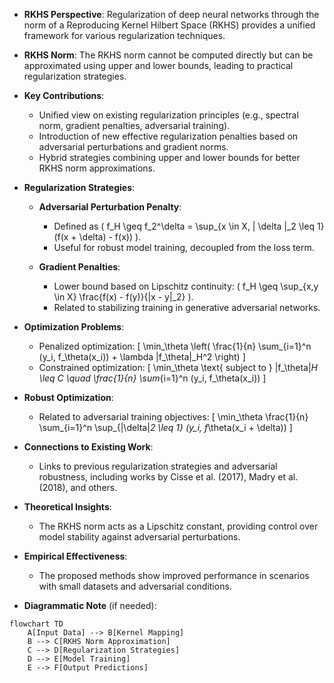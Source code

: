 - **RKHS Perspective**: Regularization of deep neural networks through the norm of a Reproducing Kernel Hilbert Space (RKHS) provides a unified framework for various regularization techniques.
  
- **RKHS Norm**: The RKHS norm cannot be computed directly but can be approximated using upper and lower bounds, leading to practical regularization strategies.

- **Key Contributions**:
  - Unified view on existing regularization principles (e.g., spectral norm, gradient penalties, adversarial training).
  - Introduction of new effective regularization penalties based on adversarial perturbations and gradient norms.
  - Hybrid strategies combining upper and lower bounds for better RKHS norm approximations.

- **Regularization Strategies**:
  - **Adversarial Perturbation Penalty**: 
    - Defined as \( f_H \geq f_2^\delta = \sup_{x \in X, \| \delta \|_2 \leq 1} (f(x + \delta) - f(x)) \).
    - Useful for robust model training, decoupled from the loss term.
  
  - **Gradient Penalties**:
    - Lower bound based on Lipschitz continuity: \( f_H \geq \sup_{x,y \in X} \frac{f(x) - f(y)}{\|x - y\|_2} \).
    - Related to stabilizing training in generative adversarial networks.

- **Optimization Problems**:
  - Penalized optimization: 
    \[
    \min_\theta \left( \frac{1}{n} \sum_{i=1}^n (y_i, f_\theta(x_i)) + \lambda \|f_\theta\|_H^2 \right)
    \]
  - Constrained optimization:
    \[
    \min_\theta \text{ subject to } \|f_\theta\|_H \leq C \quad \frac{1}{n} \sum_{i=1}^n (y_i, f_\theta(x_i))
    \]

- **Robust Optimization**:
  - Related to adversarial training objectives:
    \[
    \min_\theta \frac{1}{n} \sum_{i=1}^n \sup_{\|\delta\|_2 \leq 1} (y_i, f_\theta(x_i + \delta))
    \]

- **Connections to Existing Work**: 
  - Links to previous regularization strategies and adversarial robustness, including works by Cisse et al. (2017), Madry et al. (2018), and others.

- **Theoretical Insights**: 
  - The RKHS norm acts as a Lipschitz constant, providing control over model stability against adversarial perturbations.

- **Empirical Effectiveness**: 
  - The proposed methods show improved performance in scenarios with small datasets and adversarial conditions.

- **Diagrammatic Note** (if needed):
```mermaid
flowchart TD
    A[Input Data] --> B[Kernel Mapping]
    B --> C[RKHS Norm Approximation]
    C --> D[Regularization Strategies]
    D --> E[Model Training]
    E --> F[Output Predictions]
```